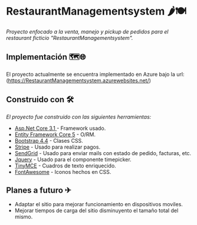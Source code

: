 # RestaurantManagementsystem 🌶🍽
_Proyecto enfocado a la venta, manejo y pickup de pedidos para el restaurant ficticio "RestaurantManagementsystem"._

## Implementación 🗺🌐
El proyecto actualmente se encuentra implementado en Azure bajo la url:
(https://RestaurantManagementsystem.azurewebsites.net/)

## Construido con 🛠️
_El proyecto fue construido con las siguientes herramientas:_
* [Asp.Net Core 3.1 ](https://docs.microsoft.com/en-us/aspnet/core/?view=aspnetcore-3.1) - Framework usado.
* [Entity Framework Core 5](https://docs.microsoft.com/en-us/ef/core/) - O/RM.
* [Bootstrap 4.4](https://getbootstrap.com/docs/4.4/getting-started/introduction/) - Clases CSS.
* [Stripe](https://stripe.com/docs) - Usado para realizar pagos.
* [SendGrid](https://docs.sendgrid.com/) - Usado para enviar mails con estado de pedido, facturas, etc.
* [Jquery](https://api.jqueryui.com/) - Usado para  el componente timepicker.
* [TinyMCE](https://www.tiny.cloud/docs/) - Cuadros de texto enriquecido.
* [FontAwesome](https://fontawesome.com/v5.15/how-to-use/on-the-web/referencing-icons/basic-use) - Iconos hechos en CSS.

## Planes a futuro ✈
* Adaptar el sitio para mejorar funcionamiento en dispositivos moviles.
* Mejorar tiempos de carga del sitio disminuyento el tamaño total del mismo.
